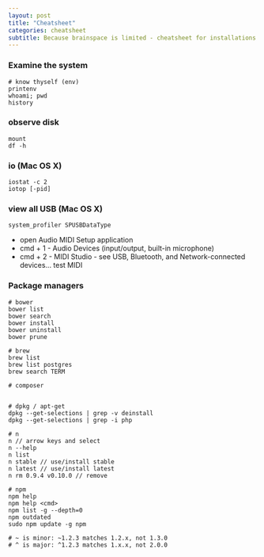 ```yaml
---
layout: post
title: "Cheatsheet"
categories: cheatsheet
subtitle: Because brainspace is limited - cheatsheet for installations
---
```


### Examine the system

    # know thyself (env)
    printenv
    whoami; pwd
    history

### observe disk

    mount
    df -h

### io (Mac OS X)
    iostat -c 2
    iotop [-pid]

### view all USB (Mac OS X)

`system_profiler SPUSBDataType`

- open Audio MIDI Setup application
- cmd + 1 - Audio Devices (input/output, built-in microphone)
- cmd + 2 - MIDI Studio - see USB, Bluetooth, and Network-connected devices... test MIDI




### Package managers

    # bower
    bower list
    bower search
    bower install
    bower uninstall
    bower prune

    # brew
    brew list
    brew list postgres
    brew search TERM
    
    # composer
    
    
    # dpkg / apt-get
    dpkg --get-selections | grep -v deinstall
    dpkg --get-selections | grep -i php
    
    # n
    n // arrow keys and select
    n --help
    n list
    n stable // use/install stable
    n latest // use/install latest
    n rm 0.9.4 v0.10.0 // remove
    
    # npm
    npm help
    npm help <cmd>
    npm list -g --depth=0
    npm outdated
    sudo npm update -g npm
    
    # ~ is minor: ~1.2.3 matches 1.2.x, not 1.3.0
    # ^ is major: ^1.2.3 matches 1.x.x, not 2.0.0
    
